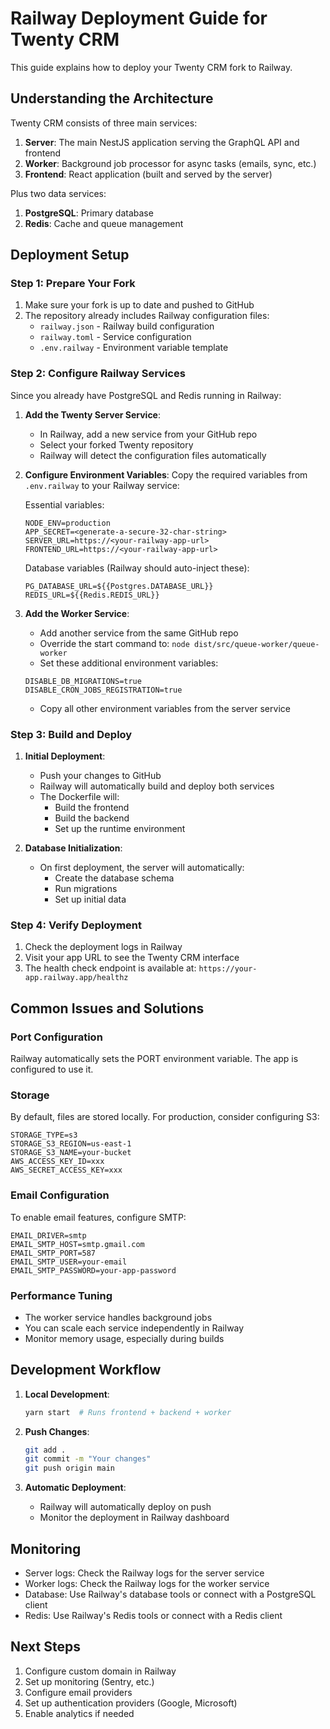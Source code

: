 # Railway Deployment Guide for Twenty CRM

This guide explains how to deploy your Twenty CRM fork to Railway.

## Understanding the Architecture

Twenty CRM consists of three main services:
1. **Server**: The main NestJS application serving the GraphQL API and frontend
2. **Worker**: Background job processor for async tasks (emails, sync, etc.)
3. **Frontend**: React application (built and served by the server)

Plus two data services:
1. **PostgreSQL**: Primary database
2. **Redis**: Cache and queue management

## Deployment Setup

### Step 1: Prepare Your Fork

1. Make sure your fork is up to date and pushed to GitHub
2. The repository already includes Railway configuration files:
   - `railway.json` - Railway build configuration
   - `railway.toml` - Service configuration
   - `.env.railway` - Environment variable template

### Step 2: Configure Railway Services

Since you already have PostgreSQL and Redis running in Railway:

1. **Add the Twenty Server Service**:
   - In Railway, add a new service from your GitHub repo
   - Select your forked Twenty repository
   - Railway will detect the configuration files automatically

2. **Configure Environment Variables**:
   Copy the required variables from `.env.railway` to your Railway service:
   
   Essential variables:
   ```
   NODE_ENV=production
   APP_SECRET=<generate-a-secure-32-char-string>
   SERVER_URL=https://<your-railway-app-url>
   FRONTEND_URL=https://<your-railway-app-url>
   ```

   Database variables (Railway should auto-inject these):
   ```
   PG_DATABASE_URL=${{Postgres.DATABASE_URL}}
   REDIS_URL=${{Redis.REDIS_URL}}
   ```

3. **Add the Worker Service**:
   - Add another service from the same GitHub repo
   - Override the start command to: `node dist/src/queue-worker/queue-worker`
   - Set these additional environment variables:
   ```
   DISABLE_DB_MIGRATIONS=true
   DISABLE_CRON_JOBS_REGISTRATION=true
   ```
   - Copy all other environment variables from the server service

### Step 3: Build and Deploy

1. **Initial Deployment**:
   - Push your changes to GitHub
   - Railway will automatically build and deploy both services
   - The Dockerfile will:
     - Build the frontend
     - Build the backend
     - Set up the runtime environment

2. **Database Initialization**:
   - On first deployment, the server will automatically:
     - Create the database schema
     - Run migrations
     - Set up initial data

### Step 4: Verify Deployment

1. Check the deployment logs in Railway
2. Visit your app URL to see the Twenty CRM interface
3. The health check endpoint is available at: `https://your-app.railway.app/healthz`

## Common Issues and Solutions

### Port Configuration
Railway automatically sets the PORT environment variable. The app is configured to use it.

### Storage
By default, files are stored locally. For production, consider configuring S3:
```
STORAGE_TYPE=s3
STORAGE_S3_REGION=us-east-1
STORAGE_S3_NAME=your-bucket
AWS_ACCESS_KEY_ID=xxx
AWS_SECRET_ACCESS_KEY=xxx
```

### Email Configuration
To enable email features, configure SMTP:
```
EMAIL_DRIVER=smtp
EMAIL_SMTP_HOST=smtp.gmail.com
EMAIL_SMTP_PORT=587
EMAIL_SMTP_USER=your-email
EMAIL_SMTP_PASSWORD=your-app-password
```

### Performance Tuning
- The worker service handles background jobs
- You can scale each service independently in Railway
- Monitor memory usage, especially during builds

## Development Workflow

1. **Local Development**: 
   ```bash
   yarn start  # Runs frontend + backend + worker
   ```

2. **Push Changes**:
   ```bash
   git add .
   git commit -m "Your changes"
   git push origin main
   ```

3. **Automatic Deployment**:
   - Railway will automatically deploy on push
   - Monitor the deployment in Railway dashboard

## Monitoring

- Server logs: Check the Railway logs for the server service
- Worker logs: Check the Railway logs for the worker service
- Database: Use Railway's database tools or connect with a PostgreSQL client
- Redis: Use Railway's Redis tools or connect with a Redis client

## Next Steps

1. Configure custom domain in Railway
2. Set up monitoring (Sentry, etc.)
3. Configure email providers
4. Set up authentication providers (Google, Microsoft)
5. Enable analytics if needed